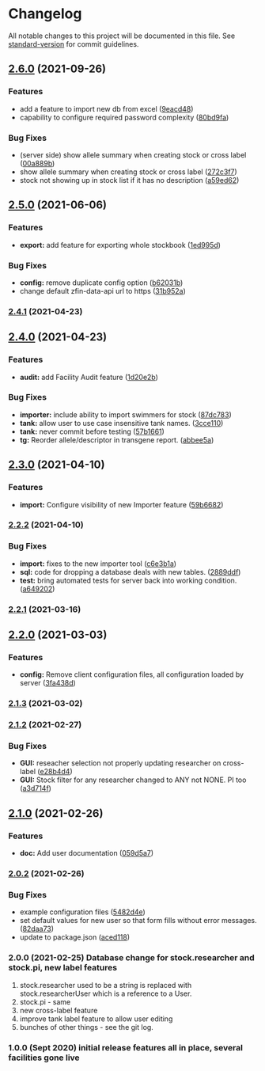 # Changelog

All notable changes to this project will be documented in this file. See [standard-version](https://github.com/conventional-changelog/standard-version) for commit guidelines.

## [2.6.0](https://github.com/tmoens/zebrafish-facility-manager/compare/v2.5.0...v2.6.0) (2021-09-26)


### Features

* add a feature to import new db from excel ([9eacd48](https://github.com/tmoens/zebrafish-facility-manager/commit/9eacd4852f829de6fc6ac6d1abf0efa8eb518b6a))
* capability to configure required password complexity ([80bd9fa](https://github.com/tmoens/zebrafish-facility-manager/commit/80bd9fab966f5f2e586cd0120b9171e8011f6049))


### Bug Fixes

* (server side) show allele summary when creating stock or cross label ([00a889b](https://github.com/tmoens/zebrafish-facility-manager/commit/00a889b183092771c3ddd942a4efd6b9bc36d621))
* show allele summary when creating stock or cross label ([272c3f7](https://github.com/tmoens/zebrafish-facility-manager/commit/272c3f71b141037bc4cb960a7fdfb249001edf75))
* stock not showing up in stock list if it has no description ([a59ed62](https://github.com/tmoens/zebrafish-facility-manager/commit/a59ed623e338e3d3688eead4b55ab4f1b6fa9f30))

## [2.5.0](https://github.com/tmoens/zebrafish-facility-manager/compare/v2.4.1...v2.5.0) (2021-06-06)


### Features

* **export:** add feature for exporting whole stockbook ([1ed995d](https://github.com/tmoens/zebrafish-facility-manager/commit/1ed995d442af40214600923c84f3fe8ea3e53103))


### Bug Fixes

* **config:** remove duplicate config option ([b62031b](https://github.com/tmoens/zebrafish-facility-manager/commit/b62031b1a02dea5eeb38db90026e44d8fa13250b))
* change default zfin-data-api url to https ([31b952a](https://github.com/tmoens/zebrafish-facility-manager/commit/31b952aa07571710eaac8eabad5ddf265bad09aa))

### [2.4.1](https://github.com/tmoens/zebrafish-facility-manager/compare/v2.4.0...v2.4.1) (2021-04-23)

## [2.4.0](https://github.com/tmoens/zebrafish-facility-manager/compare/v2.3.0...v2.4.0) (2021-04-23)


### Features

* **audit:** add Facility Audit feature ([1d20e2b](https://github.com/tmoens/zebrafish-facility-manager/commit/1d20e2bc46a3a4d24c543005c3439b203d00c133))


### Bug Fixes

* **importer:** include ability to import swimmers for stock ([87dc783](https://github.com/tmoens/zebrafish-facility-manager/commit/87dc783cff7cc29268557f5bc34eac3a0cbb1fc2))
* **tank:** allow user to use case insensitive tank names. ([3cce110](https://github.com/tmoens/zebrafish-facility-manager/commit/3cce11079665f333cc443e423b946385f037b750))
* **tank:** never commit before testing ([57b1661](https://github.com/tmoens/zebrafish-facility-manager/commit/57b16618d624ec9079752b4e472da285bc4dd74b))
* **tg:** Reorder allele/descriptor in transgene report. ([abbee5a](https://github.com/tmoens/zebrafish-facility-manager/commit/abbee5afa453b6a42e07d3f40108449f2d7feaf3))

## [2.3.0](https://github.com/tmoens/zebrafish-facility-manager/compare/v2.2.2...v2.3.0) (2021-04-10)


### Features

* **import:** Configure visibility of new Importer feature ([59b6682](https://github.com/tmoens/zebrafish-facility-manager/commit/59b66820e63363a5271e205485c7edfcf1b96ae1))

### [2.2.2](https://github.com/tmoens/zebrafish-facility-manager/compare/v2.2.1...v2.2.2) (2021-04-10)


### Bug Fixes

* **import:** fixes to the new importer tool ([c6e3b1a](https://github.com/tmoens/zebrafish-facility-manager/commit/c6e3b1a10ae212aa76b40d4b4309a9b401f3e11e))
* **sql:** code for dropping a database deals with new tables. ([2889ddf](https://github.com/tmoens/zebrafish-facility-manager/commit/2889ddfdb932c99309d08d25b6a0db525eeaa3b3))
* **test:** bring automated tests for server back into working condition. ([a649202](https://github.com/tmoens/zebrafish-facility-manager/commit/a6492023fe4ea5a3857979cdef6aa9e251c0dde2))

### [2.2.1](https://github.com/tmoens/zebrafish-facility-manager/compare/v2.2.0...v2.2.1) (2021-03-16)

## [2.2.0](https://github.com/tmoens/zebrafish-facility-manager/compare/v2.1.3...v2.2.0) (2021-03-03)


### Features

* **config:** Remove client configuration files, all configuration loaded by server ([3fa438d](https://github.com/tmoens/zebrafish-facility-manager/commit/3fa438dd53ed01fd096ed3e7846a4c57a12845db))

### [2.1.3](https://github.com/tmoens/zebrafish-facility-manager/compare/v2.1.2...v2.1.3) (2021-03-02)

### [2.1.2](https://github.com/tmoens/zebrafish-facility-manager/compare/v2.1.0...v2.1.2) (2021-02-27)


### Bug Fixes

* **GUI:** reseacher selection not properly updating researcher on cross-label ([e28b4d4](https://github.com/tmoens/zebrafish-facility-manager/commit/e28b4d441d6305325a4d2366387e0423b2aa1e19))
* **GUI:** Stock filter for any researcher changed to ANY not NONE. PI too ([a3d714f](https://github.com/tmoens/zebrafish-facility-manager/commit/a3d714ff548846291903e6384bc938d5f2df1fbc))


## [2.1.0](https://github.com/tmoens/zebrafish-facility-manager/compare/v2.0.2...v2.1.0) (2021-02-26)


### Features

* **doc:** Add user documentation ([059d5a7](https://github.com/tmoens/zebrafish-facility-manager/commit/059d5a713274b30967fe10a52d4abe96532579a7))

### [2.0.2](https://github.com/tmoens/zebrafish-facility-manager/compare/v0.0.4...v2.0.2) (2021-02-26)


### Bug Fixes

* example configuration files ([5482d4e](https://github.com/tmoens/zebrafish-facility-manager/commit/5482d4e026a96b08b30619ae13e3cca7f293ea29))
* set default values for new user so that form fills without error messages. ([82daa73](https://github.com/tmoens/zebrafish-facility-manager/commit/82daa737ebaa6c782cdc12ad5a647823b34eec66))
* update to package.json ([aced118](https://github.com/tmoens/zebrafish-facility-manager/commit/aced118cd3ee6c591992665f8eee8d33e2c7b1fb))

### 2.0.0 (2021-02-25) Database change for stock.researcher and stock.pi, new label features

1. stock.researcher used to be a string is replaced with stock.researcherUser which is
a reference to a User.
1. stock.pi - same
1. new cross-label feature
1. improve tank label feature to allow user editing
1. bunches of other things - see the git log.


### 1.0.0 (Sept 2020) initial release features all in place, several facilities gone live
